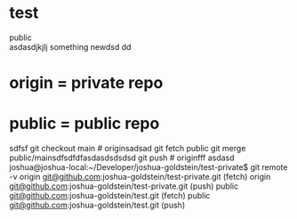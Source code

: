 # test
public   
asdasdjkjlj
something newdsd
dd
# origin = private repo
# public = public repo
 sdfsf
git checkout main # originsadsad
git fetch public
git merge public/mainsdfsdfdfasdasdsdsdsd
git push # originfff
asdasd
joshua@joshua-local:~/Developer/joshua-goldstein/test-private$ git remote -v
origin	git@github.com:joshua-goldstein/test-private.git (fetch)
origin	git@github.com:joshua-goldstein/test-private.git (push)
public	git@github.com:joshua-goldstein/test.git (fetch)
public	git@github.com:joshua-goldstein/test.git (push)

